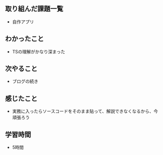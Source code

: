 ## 取り組んだ課題一覧
- 自作アプリ

## わかったこと
- TSの理解がかなり深まった

## 次やること
- ブログの続き

## 感じたこと
- 実務に入ったらソースコードをそのまま貼って、解説できなくなるから、今頑張ろう

## 学習時間
- 5時間